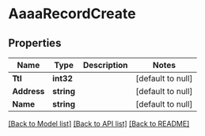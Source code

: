 # AaaaRecordCreate

## Properties
Name | Type | Description | Notes
------------ | ------------- | ------------- | -------------
**Ttl** | **int32** |  | [default to null]
**Address** | **string** |  | [default to null]
**Name** | **string** |  | [default to null]

[[Back to Model list]](../README.md#documentation-for-models) [[Back to API list]](../README.md#documentation-for-api-endpoints) [[Back to README]](../README.md)


